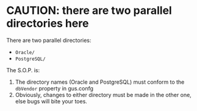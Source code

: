 # CAUTION:  there are two parallel directories here
There are two parallel directories:
- `Oracle/`
- `PostgreSQL/`

The S.O.P. is:
1. The directory names (Oracle and PostgreSQL) must conform to the `dbVendor` property in gus.confg
2. Obviously, changes to either directory must be made in the other one, else bugs will bite your toes.
